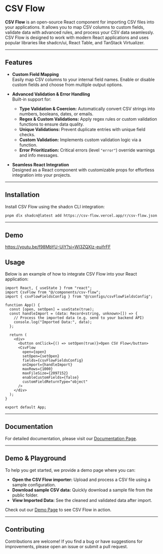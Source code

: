 # CSV Flow

**CSV Flow** is an open-source React component for importing CSV files into your applications. It allows you to map CSV columns to custom fields, validate data with advanced rules, and process your CSV data seamlessly. CSV Flow is designed to work with modern React applications and uses popular libraries like shadcn/ui, React Table, and TanStack Virtualizer.

---

## Features

- **Custom Field Mapping**  
  Easily map CSV columns to your internal field names. Enable or disable custom fields and choose from multiple output options.

- **Advanced Validation & Error Handling**  
  Built-in support for:

  - **Type Validation & Coercion:** Automatically convert CSV strings into numbers, booleans, dates, or emails.
  - **Regex & Custom Validations:** Apply regex rules or custom validation functions to ensure data quality.
  - **Unique Validations:** Prevent duplicate entries with unique field checks.
  - **Custom Validation:** Implements custom validation logic via a function.
  - **Error Prioritization:** Critical errors (level `"error"`) override warnings and info messages.

- **Seamless React Integration**  
  Designed as a React component with customizable props for effortless integration into your projects.

---

## Installation

Install CSV Flow using the shadcn CLI integration:

```bash
pnpm dlx shadcn@latest add https://csv-flow.vercel.app/r/csv-flow.json
```

---

## Demo

https://youtu.be/f98MbYU-UiY?si=WI3ZQXlz-euifrFF

## Usage

Below is an example of how to integrate CSV Flow into your React application:

```tsx
import React, { useState } from "react";
import CsvFlow from "@/components/csv-flow";
import { csvFlowFieldsConfig } from "@/configs/csvFlowFieldsConfig";

function App() {
  const [open, setOpen] = useState(true);
  const handleImport = (data: Record<string, unknown>[]) => {
    // Process the imported data (e.g. send to your backend API)
    console.log("Imported Data:", data);
  };

  return (
    <div>
      <button onClick={() => setOpen(true)}>Open CSV Flow</button>
      <CsvFlow
        open={open}
        setOpen={setOpen}
        fields={csvFlowFieldsConfig}
        onImport={handleImport}
        maxRows={1000}
        maxFileSize={2097152}
        enableCustomFields={false}
        customFieldReturnType="object"
      />
    </div>
  );
}

export default App;
```

---

## Documentation

For detailed documentation, please visit our [Documentation Page](https://csv-flow.vercel.app/docs).

---

## Demo & Playground

To help you get started, we provide a demo page where you can:

- **Open the CSV Flow importer:** Upload and process a CSV file using a sample configuration.
- **Download sample CSV data:** Quickly download a sample file from the public folder.
- **View Imported Data:** See the cleaned and validated data after import.

Check out our [Demo Page](https://csv-flow.vercel.app/demo) to see CSV Flow in action.

---

## Contributing

Contributions are welcome! If you find a bug or have suggestions for improvements, please open an issue or submit a pull request.
